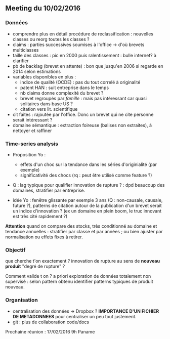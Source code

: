
## Meeting du 10/02/2016

### Données

 * comprendre plus en détail procédure de reclassification : nouvelles classes ou reorg toutes les classes ?
 * claims : parties successives soumises à l'office -> d'où brevets multiclasses
 * taille des classes : pic en 2000 puis ralentissement : bulle internet? à clarifier
 * pb de backlag (brevet en attente) : bon que jusqu'en 2006 si regarde en 2014 selon estimations
 * variables disponibles en plus :
     * indice de qualité (OCDE) : pas du tout correlé à originalité
     * patent HAN : suit entreprise dans le temps
     * nb claims donne complexité du brevet ?
     * brevet regroupés par *famille* : mais pas intéressant car quasi solitaires dans base US ?
     * citation vers lit. scientifique
 * cit faites : rajoutée par l'office. Donc un brevet qui ne cite personne serait intéressant ?
 * domaine sémantique : extraction foireuse (balises non extraites), à nettoyer et raffiner

### Time-series analysis

 * Proposition Yo :
      * effets d'un choc sur la tendance dans les séries d'originialité (par exemple)
      * significativité des chocs (rq : peut être utilisé comme feature ?)

 * Q : lag typique pour qualifier innovation de rupture ? : dpd beaucoup des domaines, stratifier par entreprise.

 * idée Yo : fenêtre glissante par exemple 3 ans (Q : non-causale, causale, future ?), patterns de citation autour de la publication d'un brevet serait un indice d'innovation ? (ex un domaine en plein boom, le truc innovant est très cité rapidement ?)

**Attention** quand on compare des stocks, très conditionné au domaine et tendance annuelles : stratifier par classe et par années ; ou bien ajuster par normalisation ou effets fixes à retirer.

### Objectif

que cherche t'on exactement ? innovation de rupture au sens de **nouveau produit**
"degré de rupture" ?

Comment valide t on ? a priori exploration de données totalement non supervisé : selon pattern obtenu identifier patterns typiques de produit nouveau.

### Organisation

  * centralisation des données -> Dropbox ?  **IMPORTANCE D'UN FICHIER DE METADONNEES** pour centraliser un peu tout justement.
  * git : plus de collaboration code/docs

Prochaine réunion : 17/02/2016 9h Paname
